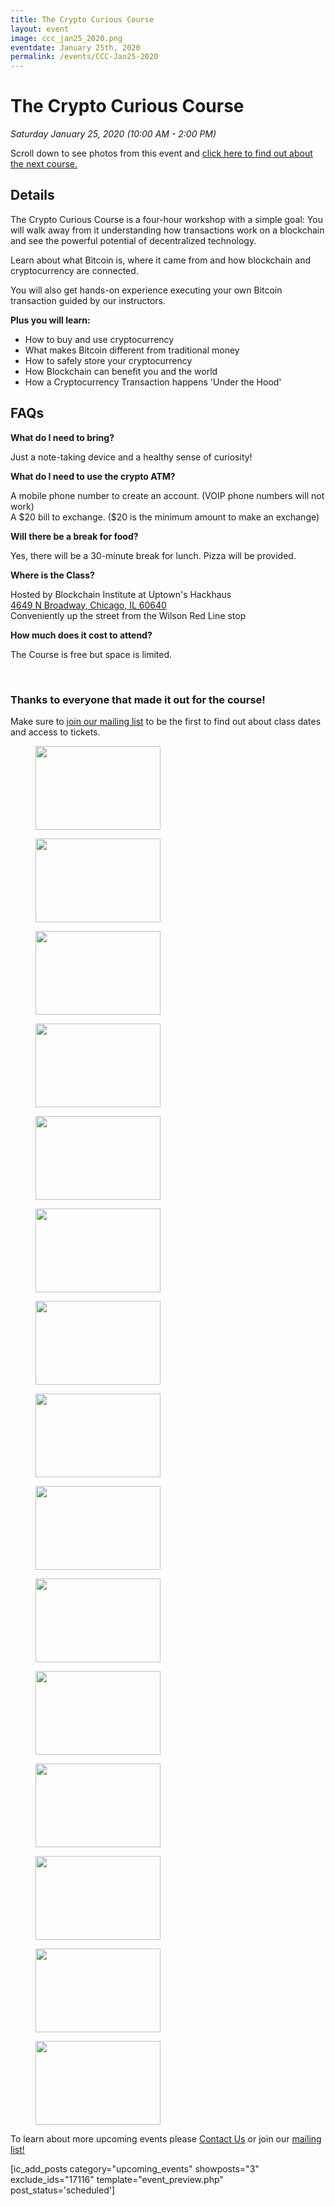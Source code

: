 ```yaml
---
title: The Crypto Curious Course
layout: event
image: ccc_jan25_2020.png
eventdate: January 25th, 2020
permalink: /events/CCC-Jan25-2020
---
```

<h1 data-ce-key="536"><b data-ce-key="537">The Crypto Curious Course</b></h1><p data-ce-key="538"><i data-ce-key="539">Saturday January 25, 2020 (10:00 AM - 2:00 PM)</i></p><p data-ce-key="538">Scroll down to see photos from this event and <a href="https://weteachblockchain.org/crypto-curious/" target="_blank" rel="noopener noreferrer">click here to find out about the next course.</a></p><h2>Details</h2><p>The Crypto Curious Course is a four-hour workshop with a simple goal: You will walk away from it understanding how transactions work on a blockchain and see the powerful potential of decentralized technology.</p><p>Learn about what Bitcoin is, where it came from and how blockchain and cryptocurrency are connected.</p><p>You will also get hands-on experience executing your own Bitcoin transaction guided by our instructors.</p><p><b>Plus you will learn:</b></p><ul><li>How to buy and use cryptocurrency</li><li>What makes Bitcoin different from traditional money</li><li>How to safely store your cryptocurrency</li><li>How Blockchain can benefit you and the world</li><li>How a Cryptocurrency Transaction happens 'Under the Hood'</li></ul><h2>FAQs</h2><p><strong>What do I need to bring?</strong></p><p>Just a note-taking device and a healthy sense of curiosity!</p><p><strong>What do I need to use the crypto ATM?</strong></p><p>A mobile phone number to create an account. (VOIP phone numbers will not work)<br />A $20 bill to exchange. ($20 is the minimum amount to make an exchange)</p><p><strong>Will there be a break for food?</strong></p><p>Yes, there will be a 30-minute break for lunch. Pizza will be provided.</p><p><strong>Where is the Class?</strong></p><p>Hosted by Blockchain Institute at Uptown's Hackhaus<br /><a href="https://www.google.com/maps?ll=41.966815,-87.658042&amp;z=16&amp;t=m&amp;hl=en-US&amp;gl=US&amp;mapclient=embed&amp;q=4649+N+Broadway+Chicago,+IL+60640" target="_blank" rel="noopener noreferrer">4649 N Broadway, Chicago, IL 60640</a><br />Conveniently up the street from the Wilson Red Line stop</p><p><strong>​How much does it cost to attend?</strong></p><p>The Course is free but space is limited. </p><p> </p>		
		<h3>Thanks to everyone that made it out for the course!</h3><p>Make sure to <a href="http://eepurl.com/gFnH09" target="_blank" rel="noopener noreferrer">join our mailing list</a> to be the first to find out about class dates and access to tickets.</p>		
			<figure class='gallery-item'>
				<a data-elementor-open-lightbox="default" data-elementor-lightbox-slideshow="d92b088" href='https://theblockchaininstitute.org/wp-content/uploads/2020/01/20200125_fjs_ccc_35.jpg'><img width="200" height="134" src="https://theblockchaininstitute.org/wp-content/uploads/2020/01/20200125_fjs_ccc_35-200x134.jpg" alt="" srcset="https://theblockchaininstitute.org/wp-content/uploads/2020/01/20200125_fjs_ccc_35-200x134.jpg 200w, https://theblockchaininstitute.org/wp-content/uploads/2020/01/20200125_fjs_ccc_35-449x300.jpg 449w, https://theblockchaininstitute.org/wp-content/uploads/2020/01/20200125_fjs_ccc_35-768x513.jpg 768w, https://theblockchaininstitute.org/wp-content/uploads/2020/01/20200125_fjs_ccc_35-1024x684.jpg 1024w, https://theblockchaininstitute.org/wp-content/uploads/2020/01/20200125_fjs_ccc_35-1080x721.jpg 1080w, https://theblockchaininstitute.org/wp-content/uploads/2020/01/20200125_fjs_ccc_35.jpg 1200w" sizes="(max-width: 200px) 100vw, 200px" /></a>
			</figure><figure class='gallery-item'>
				<a data-elementor-open-lightbox="default" data-elementor-lightbox-slideshow="d92b088" href='https://theblockchaininstitute.org/wp-content/uploads/2020/01/20200125_fjs_ccc_21.jpg'><img width="200" height="134" src="https://theblockchaininstitute.org/wp-content/uploads/2020/01/20200125_fjs_ccc_21-200x134.jpg" alt="" srcset="https://theblockchaininstitute.org/wp-content/uploads/2020/01/20200125_fjs_ccc_21-200x134.jpg 200w, https://theblockchaininstitute.org/wp-content/uploads/2020/01/20200125_fjs_ccc_21-449x300.jpg 449w, https://theblockchaininstitute.org/wp-content/uploads/2020/01/20200125_fjs_ccc_21-768x513.jpg 768w, https://theblockchaininstitute.org/wp-content/uploads/2020/01/20200125_fjs_ccc_21-1024x684.jpg 1024w, https://theblockchaininstitute.org/wp-content/uploads/2020/01/20200125_fjs_ccc_21-1080x721.jpg 1080w, https://theblockchaininstitute.org/wp-content/uploads/2020/01/20200125_fjs_ccc_21.jpg 1200w" sizes="(max-width: 200px) 100vw, 200px" /></a>
			</figure><figure class='gallery-item'>
				<a data-elementor-open-lightbox="default" data-elementor-lightbox-slideshow="d92b088" href='https://theblockchaininstitute.org/wp-content/uploads/2020/01/20200125_fjs_ccc_25.jpg'><img width="200" height="134" src="https://theblockchaininstitute.org/wp-content/uploads/2020/01/20200125_fjs_ccc_25-200x134.jpg" alt="" srcset="https://theblockchaininstitute.org/wp-content/uploads/2020/01/20200125_fjs_ccc_25-200x134.jpg 200w, https://theblockchaininstitute.org/wp-content/uploads/2020/01/20200125_fjs_ccc_25-449x300.jpg 449w, https://theblockchaininstitute.org/wp-content/uploads/2020/01/20200125_fjs_ccc_25-768x513.jpg 768w, https://theblockchaininstitute.org/wp-content/uploads/2020/01/20200125_fjs_ccc_25-1024x684.jpg 1024w, https://theblockchaininstitute.org/wp-content/uploads/2020/01/20200125_fjs_ccc_25-1080x721.jpg 1080w, https://theblockchaininstitute.org/wp-content/uploads/2020/01/20200125_fjs_ccc_25.jpg 1200w" sizes="(max-width: 200px) 100vw, 200px" /></a>
			</figure><figure class='gallery-item'>
				<a data-elementor-open-lightbox="default" data-elementor-lightbox-slideshow="d92b088" href='https://theblockchaininstitute.org/wp-content/uploads/2020/01/20200125_fjs_ccc_18.jpg'><img width="200" height="134" src="https://theblockchaininstitute.org/wp-content/uploads/2020/01/20200125_fjs_ccc_18-200x134.jpg" alt="" srcset="https://theblockchaininstitute.org/wp-content/uploads/2020/01/20200125_fjs_ccc_18-200x134.jpg 200w, https://theblockchaininstitute.org/wp-content/uploads/2020/01/20200125_fjs_ccc_18-449x300.jpg 449w, https://theblockchaininstitute.org/wp-content/uploads/2020/01/20200125_fjs_ccc_18-768x513.jpg 768w, https://theblockchaininstitute.org/wp-content/uploads/2020/01/20200125_fjs_ccc_18-1024x684.jpg 1024w, https://theblockchaininstitute.org/wp-content/uploads/2020/01/20200125_fjs_ccc_18-1080x721.jpg 1080w, https://theblockchaininstitute.org/wp-content/uploads/2020/01/20200125_fjs_ccc_18.jpg 1200w" sizes="(max-width: 200px) 100vw, 200px" /></a>
			</figure><figure class='gallery-item'>
				<a data-elementor-open-lightbox="default" data-elementor-lightbox-slideshow="d92b088" href='https://theblockchaininstitute.org/wp-content/uploads/2020/01/20200125_fjs_ccc_37.jpg'><img width="200" height="134" src="https://theblockchaininstitute.org/wp-content/uploads/2020/01/20200125_fjs_ccc_37-200x134.jpg" alt="" srcset="https://theblockchaininstitute.org/wp-content/uploads/2020/01/20200125_fjs_ccc_37-200x134.jpg 200w, https://theblockchaininstitute.org/wp-content/uploads/2020/01/20200125_fjs_ccc_37-449x300.jpg 449w, https://theblockchaininstitute.org/wp-content/uploads/2020/01/20200125_fjs_ccc_37-768x513.jpg 768w, https://theblockchaininstitute.org/wp-content/uploads/2020/01/20200125_fjs_ccc_37-1024x684.jpg 1024w, https://theblockchaininstitute.org/wp-content/uploads/2020/01/20200125_fjs_ccc_37-1080x721.jpg 1080w, https://theblockchaininstitute.org/wp-content/uploads/2020/01/20200125_fjs_ccc_37.jpg 1200w" sizes="(max-width: 200px) 100vw, 200px" /></a>
			</figure><figure class='gallery-item'>
				<a data-elementor-open-lightbox="default" data-elementor-lightbox-slideshow="d92b088" href='https://theblockchaininstitute.org/wp-content/uploads/2020/01/20200125_fjs_ccc_5.jpg'><img width="200" height="134" src="https://theblockchaininstitute.org/wp-content/uploads/2020/01/20200125_fjs_ccc_5-200x134.jpg" alt="" srcset="https://theblockchaininstitute.org/wp-content/uploads/2020/01/20200125_fjs_ccc_5-200x134.jpg 200w, https://theblockchaininstitute.org/wp-content/uploads/2020/01/20200125_fjs_ccc_5-449x300.jpg 449w, https://theblockchaininstitute.org/wp-content/uploads/2020/01/20200125_fjs_ccc_5-768x513.jpg 768w, https://theblockchaininstitute.org/wp-content/uploads/2020/01/20200125_fjs_ccc_5-1024x684.jpg 1024w, https://theblockchaininstitute.org/wp-content/uploads/2020/01/20200125_fjs_ccc_5-1080x721.jpg 1080w, https://theblockchaininstitute.org/wp-content/uploads/2020/01/20200125_fjs_ccc_5.jpg 1200w" sizes="(max-width: 200px) 100vw, 200px" /></a>
			</figure><figure class='gallery-item'>
				<a data-elementor-open-lightbox="default" data-elementor-lightbox-slideshow="d92b088" href='https://theblockchaininstitute.org/wp-content/uploads/2020/01/20200125_fjs_ccc_34.jpg'><img width="200" height="134" src="https://theblockchaininstitute.org/wp-content/uploads/2020/01/20200125_fjs_ccc_34-200x134.jpg" alt="" srcset="https://theblockchaininstitute.org/wp-content/uploads/2020/01/20200125_fjs_ccc_34-200x134.jpg 200w, https://theblockchaininstitute.org/wp-content/uploads/2020/01/20200125_fjs_ccc_34-449x300.jpg 449w, https://theblockchaininstitute.org/wp-content/uploads/2020/01/20200125_fjs_ccc_34-768x513.jpg 768w, https://theblockchaininstitute.org/wp-content/uploads/2020/01/20200125_fjs_ccc_34-1024x684.jpg 1024w, https://theblockchaininstitute.org/wp-content/uploads/2020/01/20200125_fjs_ccc_34-1080x721.jpg 1080w, https://theblockchaininstitute.org/wp-content/uploads/2020/01/20200125_fjs_ccc_34.jpg 1200w" sizes="(max-width: 200px) 100vw, 200px" /></a>
			</figure><figure class='gallery-item'>
				<a data-elementor-open-lightbox="default" data-elementor-lightbox-slideshow="d92b088" href='https://theblockchaininstitute.org/wp-content/uploads/2020/01/20200125_fjs_ccc_30.jpg'><img width="200" height="134" src="https://theblockchaininstitute.org/wp-content/uploads/2020/01/20200125_fjs_ccc_30-200x134.jpg" alt="" srcset="https://theblockchaininstitute.org/wp-content/uploads/2020/01/20200125_fjs_ccc_30-200x134.jpg 200w, https://theblockchaininstitute.org/wp-content/uploads/2020/01/20200125_fjs_ccc_30-449x300.jpg 449w, https://theblockchaininstitute.org/wp-content/uploads/2020/01/20200125_fjs_ccc_30-768x513.jpg 768w, https://theblockchaininstitute.org/wp-content/uploads/2020/01/20200125_fjs_ccc_30-1024x684.jpg 1024w, https://theblockchaininstitute.org/wp-content/uploads/2020/01/20200125_fjs_ccc_30-1080x721.jpg 1080w, https://theblockchaininstitute.org/wp-content/uploads/2020/01/20200125_fjs_ccc_30.jpg 1200w" sizes="(max-width: 200px) 100vw, 200px" /></a>
			</figure><figure class='gallery-item'>
				<a data-elementor-open-lightbox="default" data-elementor-lightbox-slideshow="d92b088" href='https://theblockchaininstitute.org/wp-content/uploads/2020/01/20200125_fjs_ccc_12.jpg'><img width="200" height="134" src="https://theblockchaininstitute.org/wp-content/uploads/2020/01/20200125_fjs_ccc_12-200x134.jpg" alt="" srcset="https://theblockchaininstitute.org/wp-content/uploads/2020/01/20200125_fjs_ccc_12-200x134.jpg 200w, https://theblockchaininstitute.org/wp-content/uploads/2020/01/20200125_fjs_ccc_12-449x300.jpg 449w, https://theblockchaininstitute.org/wp-content/uploads/2020/01/20200125_fjs_ccc_12-768x513.jpg 768w, https://theblockchaininstitute.org/wp-content/uploads/2020/01/20200125_fjs_ccc_12-1024x684.jpg 1024w, https://theblockchaininstitute.org/wp-content/uploads/2020/01/20200125_fjs_ccc_12-1080x721.jpg 1080w, https://theblockchaininstitute.org/wp-content/uploads/2020/01/20200125_fjs_ccc_12.jpg 1200w" sizes="(max-width: 200px) 100vw, 200px" /></a>
			</figure><figure class='gallery-item'>
				<a data-elementor-open-lightbox="default" data-elementor-lightbox-slideshow="d92b088" href='https://theblockchaininstitute.org/wp-content/uploads/2020/01/20200125_fjs_ccc_31.jpg'><img width="200" height="134" src="https://theblockchaininstitute.org/wp-content/uploads/2020/01/20200125_fjs_ccc_31-200x134.jpg" alt="" srcset="https://theblockchaininstitute.org/wp-content/uploads/2020/01/20200125_fjs_ccc_31-200x134.jpg 200w, https://theblockchaininstitute.org/wp-content/uploads/2020/01/20200125_fjs_ccc_31-449x300.jpg 449w, https://theblockchaininstitute.org/wp-content/uploads/2020/01/20200125_fjs_ccc_31-768x513.jpg 768w, https://theblockchaininstitute.org/wp-content/uploads/2020/01/20200125_fjs_ccc_31-1024x684.jpg 1024w, https://theblockchaininstitute.org/wp-content/uploads/2020/01/20200125_fjs_ccc_31-1080x721.jpg 1080w, https://theblockchaininstitute.org/wp-content/uploads/2020/01/20200125_fjs_ccc_31.jpg 1200w" sizes="(max-width: 200px) 100vw, 200px" /></a>
			</figure><figure class='gallery-item'>
				<a data-elementor-open-lightbox="default" data-elementor-lightbox-slideshow="d92b088" href='https://theblockchaininstitute.org/wp-content/uploads/2020/01/20200125_fjs_ccc_41.jpg'><img width="200" height="134" src="https://theblockchaininstitute.org/wp-content/uploads/2020/01/20200125_fjs_ccc_41-200x134.jpg" alt="" srcset="https://theblockchaininstitute.org/wp-content/uploads/2020/01/20200125_fjs_ccc_41-200x134.jpg 200w, https://theblockchaininstitute.org/wp-content/uploads/2020/01/20200125_fjs_ccc_41-449x300.jpg 449w, https://theblockchaininstitute.org/wp-content/uploads/2020/01/20200125_fjs_ccc_41-768x513.jpg 768w, https://theblockchaininstitute.org/wp-content/uploads/2020/01/20200125_fjs_ccc_41-1024x684.jpg 1024w, https://theblockchaininstitute.org/wp-content/uploads/2020/01/20200125_fjs_ccc_41-1080x721.jpg 1080w, https://theblockchaininstitute.org/wp-content/uploads/2020/01/20200125_fjs_ccc_41.jpg 1200w" sizes="(max-width: 200px) 100vw, 200px" /></a>
			</figure><figure class='gallery-item'>
				<a data-elementor-open-lightbox="default" data-elementor-lightbox-slideshow="d92b088" href='https://theblockchaininstitute.org/wp-content/uploads/2020/01/20200125_fjs_ccc_22.jpg'><img width="200" height="134" src="https://theblockchaininstitute.org/wp-content/uploads/2020/01/20200125_fjs_ccc_22-200x134.jpg" alt="" srcset="https://theblockchaininstitute.org/wp-content/uploads/2020/01/20200125_fjs_ccc_22-200x134.jpg 200w, https://theblockchaininstitute.org/wp-content/uploads/2020/01/20200125_fjs_ccc_22-449x300.jpg 449w, https://theblockchaininstitute.org/wp-content/uploads/2020/01/20200125_fjs_ccc_22-768x513.jpg 768w, https://theblockchaininstitute.org/wp-content/uploads/2020/01/20200125_fjs_ccc_22-1024x684.jpg 1024w, https://theblockchaininstitute.org/wp-content/uploads/2020/01/20200125_fjs_ccc_22-1080x721.jpg 1080w, https://theblockchaininstitute.org/wp-content/uploads/2020/01/20200125_fjs_ccc_22.jpg 1200w" sizes="(max-width: 200px) 100vw, 200px" /></a>
			</figure><figure class='gallery-item'>
				<a data-elementor-open-lightbox="default" data-elementor-lightbox-slideshow="d92b088" href='https://theblockchaininstitute.org/wp-content/uploads/2020/01/20200125_fjs_ccc_19.jpg'><img width="200" height="134" src="https://theblockchaininstitute.org/wp-content/uploads/2020/01/20200125_fjs_ccc_19-200x134.jpg" alt="" srcset="https://theblockchaininstitute.org/wp-content/uploads/2020/01/20200125_fjs_ccc_19-200x134.jpg 200w, https://theblockchaininstitute.org/wp-content/uploads/2020/01/20200125_fjs_ccc_19-449x300.jpg 449w, https://theblockchaininstitute.org/wp-content/uploads/2020/01/20200125_fjs_ccc_19-768x513.jpg 768w, https://theblockchaininstitute.org/wp-content/uploads/2020/01/20200125_fjs_ccc_19-1024x684.jpg 1024w, https://theblockchaininstitute.org/wp-content/uploads/2020/01/20200125_fjs_ccc_19-1080x721.jpg 1080w, https://theblockchaininstitute.org/wp-content/uploads/2020/01/20200125_fjs_ccc_19.jpg 1200w" sizes="(max-width: 200px) 100vw, 200px" /></a>
			</figure><figure class='gallery-item'>
				<a data-elementor-open-lightbox="default" data-elementor-lightbox-slideshow="d92b088" href='https://theblockchaininstitute.org/wp-content/uploads/2020/01/20200125_fjs_ccc_15.jpg'><img width="200" height="134" src="https://theblockchaininstitute.org/wp-content/uploads/2020/01/20200125_fjs_ccc_15-200x134.jpg" alt="" srcset="https://theblockchaininstitute.org/wp-content/uploads/2020/01/20200125_fjs_ccc_15-200x134.jpg 200w, https://theblockchaininstitute.org/wp-content/uploads/2020/01/20200125_fjs_ccc_15-449x300.jpg 449w, https://theblockchaininstitute.org/wp-content/uploads/2020/01/20200125_fjs_ccc_15-768x513.jpg 768w, https://theblockchaininstitute.org/wp-content/uploads/2020/01/20200125_fjs_ccc_15-1024x684.jpg 1024w, https://theblockchaininstitute.org/wp-content/uploads/2020/01/20200125_fjs_ccc_15-1080x721.jpg 1080w, https://theblockchaininstitute.org/wp-content/uploads/2020/01/20200125_fjs_ccc_15.jpg 1200w" sizes="(max-width: 200px) 100vw, 200px" /></a>
			</figure><figure class='gallery-item'>
				<a data-elementor-open-lightbox="default" data-elementor-lightbox-slideshow="d92b088" href='https://theblockchaininstitute.org/wp-content/uploads/2020/01/20200125_fjs_ccc_27.jpg'><img width="200" height="134" src="https://theblockchaininstitute.org/wp-content/uploads/2020/01/20200125_fjs_ccc_27-200x134.jpg" alt="" srcset="https://theblockchaininstitute.org/wp-content/uploads/2020/01/20200125_fjs_ccc_27-200x134.jpg 200w, https://theblockchaininstitute.org/wp-content/uploads/2020/01/20200125_fjs_ccc_27-449x300.jpg 449w, https://theblockchaininstitute.org/wp-content/uploads/2020/01/20200125_fjs_ccc_27-768x513.jpg 768w, https://theblockchaininstitute.org/wp-content/uploads/2020/01/20200125_fjs_ccc_27-1024x684.jpg 1024w, https://theblockchaininstitute.org/wp-content/uploads/2020/01/20200125_fjs_ccc_27-1080x721.jpg 1080w, https://theblockchaininstitute.org/wp-content/uploads/2020/01/20200125_fjs_ccc_27.jpg 1200w" sizes="(max-width: 200px) 100vw, 200px" /></a>
			</figure>
		<p>To learn about more upcoming events please <a href="/contact-us/" data-ce-key="545">Contact Us</a> or join our <a href="http://eepurl.com/dxo70j">mailing list!</a></p><p>[ic_add_posts category="upcoming_events" showposts="3" exclude_ids="17116" template="event_preview.php" post_status='scheduled']</p>
